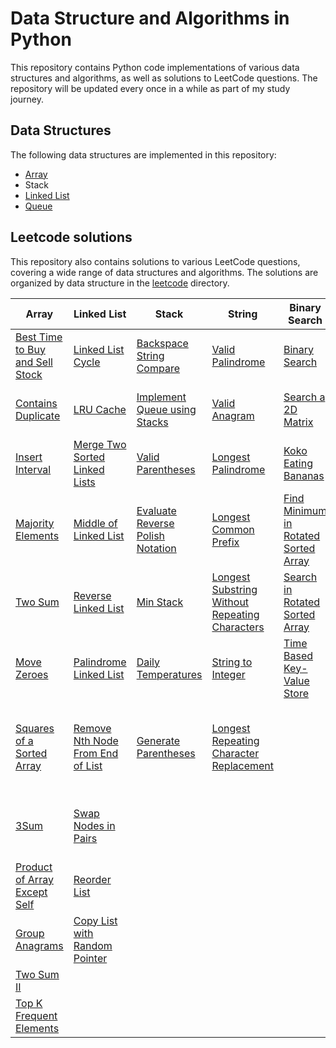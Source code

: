 # Data Structure and Algorithms in Python

This repository contains Python code implementations of various data structures and algorithms, as well as solutions to LeetCode questions. The repository will be updated every once in a while as part of my study journey.

## Data Structures

The following data structures are implemented in this repository:

- [Array](https://github.com/azfarjef/dsa/tree/main/array)
- Stack
- [Linked List](https://github.com/azfarjef/dsa/tree/main/linkedlist)
- [Queue](https://github.com/azfarjef/dsa/tree/main/queue)

## Leetcode solutions

This repository also contains solutions to various LeetCode questions, covering a wide range of data structures and algorithms. The solutions are organized by data structure in the [leetcode](https://github.com/azfarjef/dsa/tree/main/leetcode) directory.

| Array                                                                                                                                   | Linked List                                                                                                                                     | Stack                                                                                                                               | String                                                                                                                                                             | Binary Search                                                                                                                                           | Trees                                                                                                                                                                   | Backtracking                                                                                               |
| --------------------------------------------------------------------------------------------------------------------------------------- | ----------------------------------------------------------------------------------------------------------------------------------------------- | ----------------------------------------------------------------------------------------------------------------------------------- | ------------------------------------------------------------------------------------------------------------------------------------------------------------------ | ------------------------------------------------------------------------------------------------------------------------------------------------------- | ----------------------------------------------------------------------------------------------------------------------------------------------------------------------- | ---------------------------------------------------------------------------------------------------------- |
| [Best Time to Buy and Sell Stock](https://github.com/azfarjef/dsa/tree/main/leetcode/array/Best%20Time%20to%20Buy%20and%20Sell%20Stock) | [Linked List Cycle](https://github.com/azfarjef/dsa/tree/main/leetcode/linked_list/Linked%20List%20Cycle)                                       | [Backspace String Compare](https://github.com/azfarjef/dsa/tree/main/leetcode/stack/Backspace%20String%20Compare)                   | [Valid Palindrome](https://github.com/azfarjef/dsa/tree/main/leetcode/string/Valid%20Palindrome)                                                                   | [Binary Search](https://github.com/azfarjef/dsa/tree/main/leetcode/binary_search/Binary%20Search)                                                       | [Invert Binary Tree](https://github.com/azfarjef/dsa/tree/main/leetcode/trees/Invert%20Binary%20Tree)                                                                   | [Subsets](https://github.com/azfarjef/dsa/tree/main/leetcode/backtracking/Subsets)                         |
| [Contains Duplicate](https://github.com/azfarjef/dsa/tree/main/leetcode/array/Contains%20Duplicate)                                     | [LRU Cache](https://github.com/azfarjef/dsa/tree/main/leetcode/linked_list/LRU%20Cache)                                                         | [Implement Queue using Stacks](https://github.com/azfarjef/dsa/tree/main/leetcode/stack/Implement%20Queue%20using%20Stacks)         | [Valid Anagram](https://github.com/azfarjef/dsa/tree/main/leetcode/string/Valid%20Anagram)                                                                         | [Search a 2D Matrix](https://github.com/azfarjef/dsa/tree/main/leetcode/binary_search/Search%20a%202D%20Matrix)                                         | [Maximum Depth of Binary Tree](https://github.com/azfarjef/dsa/tree/main/leetcode/trees/Maximum%20Depth%20of%20Binary%20Tree)                                           | [Combination Sum](https://github.com/azfarjef/dsa/tree/main/leetcode/backtracking/Combination%20Sum)       |
| [Insert Interval](https://github.com/azfarjef/dsa/tree/main/leetcode/array/Insert%20Interval)                                           | [Merge Two Sorted Linked Lists](https://github.com/azfarjef/dsa/tree/main/leetcode/linked_list/Merge%20Two%20Sorted%20Linked%20Lists)           | [Valid Parentheses](https://github.com/azfarjef/dsa/tree/main/leetcode/stack/Valid%20Parentheses)                                   | [Longest Palindrome](https://github.com/azfarjef/dsa/tree/main/leetcode/string/Longest%20Palindrome)                                                               | [Koko Eating Bananas](https://github.com/azfarjef/dsa/tree/main/leetcode/binary_search/Koko%20Eating%20Bananas)                                         | [Diameter of Binary Tree](https://github.com/azfarjef/dsa/tree/main/leetcode/trees/Diameter%20of%20Binary%20Tree)                                                       | [Permutations](https://github.com/azfarjef/dsa/tree/main/leetcode/backtracking/Permutations)               |
| [Majority Elements](https://github.com/azfarjef/dsa/tree/main/leetcode/array/Majority%20Elements)                                       | [Middle of Linked List](https://github.com/azfarjef/dsa/tree/main/leetcode/linked_list/Middle%20of%20Linked%20List)                             | [Evaluate Reverse Polish Notation](https://github.com/azfarjef/dsa/tree/main/leetcode/stack/Evaluate%20Reverse%20Polish%20Notation) | [Longest Common Prefix](https://github.com/azfarjef/dsa/tree/main/leetcode/string/Longest%20Common%20Prefix)                                                       | [Find Minimum in Rotated Sorted Array](https://github.com/azfarjef/dsa/tree/main/leetcode/binary_search/Find%20Minimum%20in%20Rotated%20Sorted%20Array) | [Balanced Binary Tree](https://github.com/azfarjef/dsa/tree/main/leetcode/trees/Balanced%20Binary%20Tree)                                                               | [Subsets II](https://github.com/azfarjef/dsa/tree/main/leetcode/backtracking/Subsets%20II)                 |
| [Two Sum](https://github.com/azfarjef/dsa/tree/main/leetcode/array/Two%20Sum)                                                           | [Reverse Linked List](https://github.com/azfarjef/dsa/tree/main/leetcode/linked_list/Reverse%20Linked%20List)                                   | [Min Stack](https://github.com/azfarjef/dsa/tree/main/leetcode/stack/Min%20Stack)                                                   | [Longest Substring Without Repeating Characters](https://github.com/azfarjef/dsa/tree/main/leetcode/string/Longest%20Substring%20Without%20Repeating%20Characters) | [Search in Rotated Sorted Array](https://github.com/azfarjef/dsa/tree/main/leetcode/binary_search/Search%20in%20Rotated%20Sorted%20Array)               | [Same Tree](https://github.com/azfarjef/dsa/tree/main/leetcode/trees/Same%20Tree)                                                                                       | [Combination Sum II](https://github.com/azfarjef/dsa/tree/main/leetcode/backtracking/Combination%Sum%20II) |
| [Move Zeroes](https://github.com/azfarjef/dsa/tree/main/leetcode/array/Move%20Zeroes)                                                   | [Palindrome Linked List](https://github.com/azfarjef/dsa/tree/main/leetcode/linked_list/Palindrome%20Linked%20List)                             | [Daily Temperatures](https://github.com/azfarjef/dsa/tree/main/leetcode/stack/Daily%20Temperatures)                                 | [String to Integer](https://github.com/azfarjef/dsa/tree/main/leetcode/string/String%20to%20Integer)                                                               | [Time Based Key-Value Store](https://github.com/azfarjef/dsa/tree/main/leetcode/binary_search/Time%20Based%20Key-Value%20Store)                         | [Subtree to Another Tree](https://github.com/azfarjef/dsa/tree/main/leetcode/trees/Subtree%20to%20Another%20Tree)                                                       | [Word Search](https://github.com/azfarjef/dsa/tree/main/leetcode/backtracking/Word%20Search)               |
| [Squares of a Sorted Array](https://github.com/azfarjef/dsa/tree/main/leetcode/array/Squares%20of%20a%20Sorted%20Array)                 | [Remove Nth Node From End of List](https://github.com/azfarjef/dsa/tree/main/leetcode/linked_list/Remove%20Nth%20Node%20From%20End%20of%20List) | [Generate Parentheses](https://github.com/azfarjef/dsa/tree/main/leetcode/stack/Generate%20Parentheses)                             | [Longest Repeating Character Replacement](https://github.com/azfarjef/dsa/tree/main/leetcode/string/Longest%20Repeating%20Character%20Replacement)                 |                                                                                                                                                         | [Lowest Common Ancestor of a Binary Search Tree](https://github.com/azfarjef/dsa/tree/main/leetcode/trees/Lowest%20Common%20Ancestor%20of%20a%20Binary%20Search%20Tree) |                                                                                                            |
| [3Sum](https://github.com/azfarjef/dsa/tree/main/leetcode/array/3Sum)                                                                   | [Swap Nodes in Pairs](https://github.com/azfarjef/dsa/tree/main/leetcode/linked_list/Swap%20Nodes%20in%20Pairs)                                 |                                                                                                                                     |                                                                                                                                                                    |                                                                                                                                                         | [Binary Tree Level Order Traversal](https://github.com/azfarjef/dsa/tree/main/leetcode/trees/Binary%20Tree%20Level%20Order%20Traversal)                                 |                                                                                                            |
| [Product of Array Except Self](https://github.com/azfarjef/dsa/tree/main/leetcode/array/Product%20of%20Array%20Except%20Self)           | [Reorder List](https://github.com/azfarjef/dsa/tree/main/leetcode/linked_list/Reorder%20List)                                                   |                                                                                                                                     |                                                                                                                                                                    |                                                                                                                                                         |                                                                                                                                                                         |                                                                                                            |
| [Group Anagrams](https://github.com/azfarjef/dsa/tree/main/leetcode/hashmap/Group%20Anagrams)                                           | [Copy List with Random Pointer](https://github.com/azfarjef/dsa/tree/main/leetcode/linked_list/Copy%20List%20with%20Random%20Pointer)           |                                                                                                                                     |                                                                                                                                                                    |                                                                                                                                                         |                                                                                                                                                                         |                                                                                                            |
| [Two Sum II](https://github.com/azfarjef/dsa/tree/main/leetcode/array/Two%20Sum%20II)                                                   |                                                                                                                                                 |                                                                                                                                     |                                                                                                                                                                    |                                                                                                                                                         |                                                                                                                                                                         |                                                                                                            |
| [Top K Frequent Elements](https://github.com/azfarjef/dsa/tree/main/leetcode/array/Top%20K%20Frequent%20Elements)                       |                                                                                                                                                 |                                                                                                                                     |                                                                                                                                                                    |                                                                                                                                                         |                                                                                                                                                                         |
